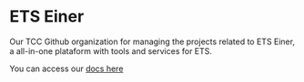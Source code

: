 # ETS Einer
Our TCC Github organization for managing the projects related to ETS Einer, a all-in-one plataform with tools and services for ETS.

You can access our [docs here](https://docs-einer.vercel.app/)
